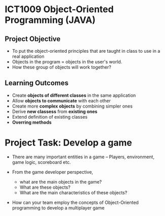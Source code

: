 # ICT1009 Object-Oriented Programming (JAVA) 
## Project Objective
- To put the object-oriented principles that are taught in class to use in a real application
- Objects in the program = objects in the user's world.
- How these group of objects will work together?

## Learning Outcomes
- Create **objects of different classes** in the same application
- Allow **objects to communicate** with each other
- Create more **complex objects** by combining simpler ones
- Derive **new classess** from **existing ones**
- Extend definition of existing classes
- **Overring methods**

# Project Task: Develop a game

- There are many important entities in a game
– Players, environment, game logic, scoreboard
etc.

- From the game developer perspective,
  - what are the main objects in the game?
  - What are these objects?
  - What are the main characteristics of these objects?
- How can your team employ the concepts of Object-Oriented programming to develop a multiplayer game